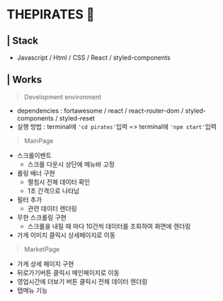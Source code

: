 # THEPIRATES 🦈

## | Stack

- Javascript / Html / CSS / React / styled-components

## | Works

> Development environment

- dependencies : fortawesome / react / react-router-dom / styled-components / styled-reset
- 실행 방법 : terminal에 `'cd pirates'`입력 => terminal에 `'npm start'`입력

> MainPage

- 스크롤이벤트
  - 스크롤 다운시 상단에 메뉴바 고정
- 롤링 배너 구현
  - 펼침시 전체 데이터 확인
  - 1초 간격으로 나타남
- 필터 추가
  - 관련 데이터 렌더링
- 무한 스크롤링 구현
  - 스크롤을 내릴 때 마다 10건씩 데이터를 조회하여 화면에 렌더링
- 가게 이미지 클릭시 상세페이지로 이동

> MarketPage

- 가게 상세 페이지 구현
- 뒤로가기버튼 클릭시 메인페이지로 이동
- 영업시간에 더보기 버튼 클릭시 전체 데이터 렌더링
- 탭메뉴 기능
